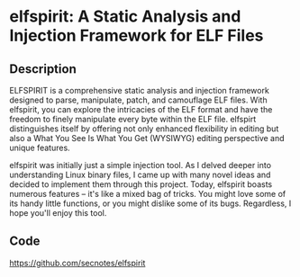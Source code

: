# elfspirit: A Static Analysis and Injection Framework for ELF Files

## Description
ELFSPIRIT is a comprehensive static analysis and injection framework designed to parse, manipulate, patch, and camouflage ELF files. With elfspirit, you can explore the intricacies of the ELF format and have the freedom to finely manipulate every byte within the ELF file. elfspirt distinguishes itself by offering not only enhanced flexibility in editing but also a What You See Is What You Get (WYSIWYG) editing perspective and unique features.

elfspirit was initially just a simple injection tool. As I delved deeper into understanding Linux binary files, I came up with many novel ideas and decided to implement them through this project. Today, elfspirit boasts numerous features – it's like a mixed bag of tricks. You might love some of its handy little functions, or you might dislike some of its bugs. Regardless, I hope you'll enjoy this tool.

## Code
https://github.com/secnotes/elfspirit
